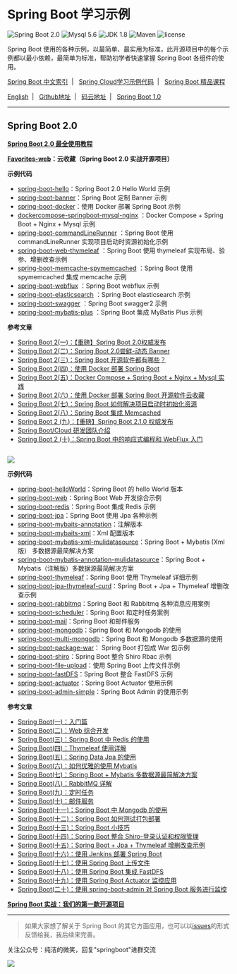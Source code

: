﻿Spring Boot 学习示例
=========================

![Spring Boot 2.0](https://img.shields.io/badge/Spring%20Boot-2.0-brightgreen.svg)
![Mysql 5.6](https://img.shields.io/badge/Mysql-5.6-blue.svg)
![JDK 1.8](https://img.shields.io/badge/JDK-1.8-brightgreen.svg)
![Maven](https://img.shields.io/badge/Maven-3.5.0-yellowgreen.svg)
![license](https://img.shields.io/badge/license-MPL--2.0-blue.svg)
 
Spring Boot 使用的各种示例，以最简单、最实用为标准，此开源项目中的每个示例都以最小依赖，最简单为标准，帮助初学者快速掌握 Spring Boot 各组件的使用。

[Spring Boot 中文索引](https://github.com/ityouknow/awesome-spring-boot) &nbsp;| &nbsp; [Spring Cloud学习示例代码](https://github.com/ityouknow/spring-cloud-examples) &nbsp;| &nbsp; [Spring Boot 精品课程](https://github.com/ityouknow/spring-boot-leaning) 

[English](README_EN.md) &nbsp;| &nbsp;  [Github地址](https://github.com/ityouknow/spring-boot-examples) &nbsp;| &nbsp; [码云地址](https://gitee.com/ityouknow/spring-boot-examples) &nbsp;| &nbsp;  [Spring Boot 1.0](https://github.com/ityouknow/spring-boot-examples/tree/Spring-Boot-1.0)

---

## Spring Boot 2.0

**[Spring Boot 2.0 最全使用教程](https://github.com/ityouknow/spring-boot-leaning)**

**[Favorites-web](https://github.com/cloudfavorites/favorites-web)：云收藏（Spring Boot 2.0 实战开源项目）**

**示例代码**

- [spring-boot-hello](https://github.com/ityouknow/spring-boot-examples/tree/master/spring-boot-hello)：Spring Boot 2.0  Hello World 示例
- [spring-boot-banner](https://github.com/ityouknow/spring-boot-examples/tree/master/spring-boot-banner)：Spring Boot 定制 Banner 示例
- [spring-boot-docker](https://github.com/ityouknow/spring-boot-examples/tree/master/spring-boot-docker)：使用 Docker 部署 Spring Boot 示例
- [dockercompose-springboot-mysql-nginx](https://github.com/ityouknow/spring-boot-examples/tree/master/dockercompose-springboot-mysql-nginx) ：Docker Compose + Spring Boot + Nginx + Mysql 示例  
- [spring-boot-commandLineRunner](https://github.com/ityouknow/spring-boot-examples/tree/master/spring-boot-commandLineRunner) ：Spring Boot 使用 commandLineRunner 实现项目启动时资源初始化示例  
- [spring-boot-web-thymeleaf](https://github.com/ityouknow/spring-boot-examples/tree/master/spring-boot-web-thymeleaf) ：Spring Boot 使用 thymeleaf 实现布局、验参、增删改查示例    
- [spring-boot-memcache-spymemcached](https://github.com/ityouknow/spring-boot-examples/tree/master/spring-boot-memcache-spymemcached) ：Spring Boot 使用 spymemcached 集成  memcache 示例
- [spring-boot-webflux](https://github.com/ityouknow/spring-boot-examples/tree/master/spring-boot-webflux) ：Spring Boot webflux 示例
- [spring-boot-elasticsearch](https://github.com/ityouknow/spring-boot-examples/tree/master/spring-boot-elasticsearch) ：Spring Boot elasticsearch 示例
- [spring-boot-swagger](https://github.com/ityouknow/spring-boot-examples/tree/master/spring-boot-swagger) ：Spring Boot swagger2 示例
- [spring-boot-mybatis-plus](https://github.com/ityouknow/spring-boot-examples/tree/master/spring-boot-mybatis-plus) ：Spring Boot 集成 MyBatis Plus 示例

**参考文章**

- [Spring Boot 2(一)：【重磅】Spring Boot 2.0权威发布](http://www.ityouknow.com/springboot/2018/03/01/spring-boot-2.0.html)  
- [Spring Boot 2(二)：Spring Boot 2.0尝鲜-动态 Banner](http://www.ityouknow.com/springboot/2018/03/03/spring-boot-banner.html)  
- [Spring Boot 2(三)：Spring Boot 开源软件都有哪些？](http://www.ityouknow.com/springboot/2018/03/05/spring-boot-open-source.html)  
- [Spring Boot 2(四)：使用 Docker 部署 Spring Boot](http://www.ityouknow.com/springboot/2018/03/19/spring-boot-docker.html)  
- [Spring Boot 2(五)：Docker Compose + Spring Boot + Nginx + Mysql 实践](http://www.ityouknow.com/springboot/2018/03/28/dockercompose-springboot-mysql-nginx.html)  
- [Spring Boot 2(六)：使用 Docker 部署 Spring Boot 开源软件云收藏](http://www.ityouknow.com/springboot/2018/04/02/docker-favorites.html) 
- [Spring Boot 2(七)：Spring Boot 如何解决项目启动时初始化资源](http://www.ityouknow.com/springboot/2018/05/03/spring-boot-commandLineRunner.html) 
- [Spring Boot 2(八)：Spring Boot 集成 Memcached](http://www.ityouknow.com/springboot/2018/09/01/spring-boot-memcached.html) 
- [Spring Boot 2 (九)：【重磅】Spring Boot 2.1.0 权威发布](http://www.ityouknow.com/springboot/2018/11/03/spring-boot-2.1.html) 
- [Spring Boot/Cloud 研发团队介绍](http://www.ityouknow.com/springboot/2019/01/03/spring-pivotal.html) 
- [Spring Boot 2 (十)：Spring Boot 中的响应式编程和 WebFlux 入门](http://www.ityouknow.com/springboot/2019/02/12/spring-boot-webflux.html) 


## 

![](http://www.ityouknow.com/assets/images/java.jpg)


**示例代码**

- [spring-boot-helloWorld](https://github.com/ityouknow/spring-boot-examples/tree/master/spring-boot-helloWorld)：Spring Boot 的 hello World 版本
- [spring-boot-web](https://github.com/ityouknow/spring-boot-examples/tree/master/spring-boot-web)：Spring Boot Web 开发综合示例
- [spring-boot-redis](https://github.com/ityouknow/spring-boot-examples/tree/master/spring-boot-redis)：Spring Boot 集成 Redis 示例
- [spring-boot-jpa](https://github.com/ityouknow/spring-boot-examples/tree/master/spring-boot-jpa)：Spring Boot 使用 Jpa 各种示例
- [spring-boot-mybaits-annotation](https://github.com/ityouknow/spring-boot-examples/tree/master/spring-boot-mybatis/spring-boot-mybatis-annotation)：注解版本
- [spring-boot-mybaits-xml](https://github.com/ityouknow/spring-boot-examples/tree/master/spring-boot-mybatis/spring-boot-mybatis-xml)：Xml 配置版本
- [spring-boot-mybatis-xml-mulidatasource](https://github.com/ityouknow/spring-boot-examples/tree/master/spring-boot-mybatis/spring-boot-mybatis-xml-mulidatasource)：Spring Boot + Mybatis (Xml 版） 多数据源最简解决方案
- [spring-boot-mybatis-annotation-mulidatasource](https://github.com/ityouknow/spring-boot-examples/tree/master/spring-boot-mybatis/spring-boot-mybatis-annotation-mulidatasource)：Spring Boot + Mybatis（注解版）多数据源最简解决方案
- [spring-boot-thymeleaf](https://github.com/ityouknow/spring-boot-examples/tree/master/spring-boot-thymeleaf)：Spring Boot 使用 Thymeleaf 详细示例
- [spring-boot-jpa-thymeleaf-curd](https://github.com/ityouknow/spring-boot-examples/tree/master/spring-boot-jpa-thymeleaf-curd)：Spring Boot  + Jpa + Thymeleaf 增删改查示例
- [spring-boot-rabbitmq](https://github.com/ityouknow/spring-boot-examples/tree/master/spring-boot-rabbitmq)：Spring Boot 和 Rabbitmq 各种消息应用案例
- [spring-boot-scheduler](https://github.com/ityouknow/spring-boot-examples/tree/master/spring-boot-scheduler)：Spring Boot 和定时任务案例
- [spring-boot-mail](https://github.com/ityouknow/spring-boot-examples/tree/master/spring-boot-mail)：Spring Boot 和邮件服务
- [spring-boot-mongodb](https://github.com/ityouknow/spring-boot-examples/tree/master/spring-boot-mongodb/spring-boot-mongodb)：Spring Boot 和 Mongodb 的使用
- [spring-boot-multi-mongodb](https://github.com/ityouknow/spring-boot-examples/tree/master/spring-boot-mongodb/spring-boot-multi-mongodb)：Spring Boot 和 Mongodb 多数据源的使用
- [spring-boot-package-war](https://github.com/ityouknow/spring-boot-examples/tree/master/spring-boot-package-war)： Spring Boot 打包成 War 包示例
- [spring-boot-shiro](https://github.com/ityouknow/spring-boot-examples/tree/master/spring-boot-shiro)：Spring Boot  整合 Shiro Rbac 示例
- [spring-boot-file-upload](https://github.com/ityouknow/spring-boot-examples/tree/master/spring-boot-file-upload)：使用 Spring Boot 上传文件示例   
- [spring-boot-fastDFS](https://github.com/ityouknow/spring-boot-examples/tree/master/spring-boot-fastDFS)：Spring Boot 整合 FastDFS 示例  
- [spring-boot-actuator](https://github.com/ityouknow/spring-boot-examples/tree/master/spring-boot-actuator)：Spring Boot Actuator 使用示例
- [spring-boot-admin-simple](https://github.com/ityouknow/spring-boot-examples/tree/master/spring-boot-admin-simple)：Spring Boot Admin 的使用示例  

**参考文章**

- [Spring Boot(一)：入门篇](http://www.ityouknow.com/springboot/2016/01/06/spring-boot-quick-start.html)
- [Spring Boot(二)：Web 综合开发](http://www.ityouknow.com/springboot/2016/02/03/spring-boot-web.html)
- [Spring Boot(三)：Spring Boot 中 Redis 的使用](http://www.ityouknow.com/springboot/2016/03/06/spring-boot-redis.html)
- [Spring Boot(四)：Thymeleaf 使用详解](http://www.ityouknow.com/springboot/2016/05/01/spring-boot-thymeleaf.html)
- [Spring Boot(五)：Spring Data Jpa 的使用](http://www.ityouknow.com/springboot/2016/08/20/spring-boot-jpa.html)
- [Spring Boot(六)：如何优雅的使用 Mybatis](http://www.ityouknow.com/springboot/2016/11/06/spring-boot-mybatis.html)
- [Spring Boot(七)：Spring Boot + Mybatis 多数据源最简解决方案](http://www.ityouknow.com/springboot/2016/11/25/spring-boot-multi-mybatis.html)
- [Spring Boot(八)：RabbitMQ 详解](http://www.ityouknow.com/springboot/2016/11/30/spring-boot-rabbitMQ.html)
- [Spring Boot(九)：定时任务](http://www.ityouknow.com/springboot/2016/12/02/spring-boot-scheduler.html)
- [Spring Boot(十)：邮件服务](http://www.ityouknow.com/springboot/2017/05/06/spring-boot-mail.html)
- [Spring Boot(十一)：Spring Boot 中 Mongodb 的使用](http://www.ityouknow.com/springboot/2017/05/08/spring-boot-mongodb.html)
- [Spring Boot(十二)：Spring Boot 如何测试打包部署](http://www.ityouknow.com/springboot/2017/05/09/spring-boot-deploy.html)
- [Spring Boot(十三)：Spring Boot 小技巧](http://www.ityouknow.com/springboot/2017/06/22/spring-boot-tips.html)
- [Spring Boot(十四)：Spring Boot 整合 Shiro-登录认证和权限管理](http://www.ityouknow.com/springboot/2017/06/26/spring-boot-shiro.html)
- [Spring Boot(十五)：Spring Boot + Jpa + Thymeleaf 增删改查示例](http://www.ityouknow.com/springboot/2017/09/23/spring-boot-jpa-thymeleaf-curd.html)  
- [Spring Boot(十六)：使用 Jenkins 部署 Spring Boot](http://www.ityouknow.com/springboot/2017/11/11/spring-boot-jenkins.html)
- [Spring Boot(十七)：使用 Spring Boot 上传文件](http://www.ityouknow.com/springboot/2018/01/12/spring-boot-upload-file.html)   
- [Spring Boot(十八)：使用 Spring Boot 集成 FastDFS](http://www.ityouknow.com/springboot/2018/01/16/spring-boot-fastdfs.html)   
- [Spring Boot(十九)：使用 Spring Boot Actuator 监控应用](http://www.ityouknow.com/springboot/2018/02/06/spring-boot-actuator.html)   
- [Spring Boot(二十)：使用 spring-boot-admin 对 Spring Boot 服务进行监控](http://www.ityouknow.com/springboot/2018/02/11/spring-boot-admin.html)   

**[Spring Boot 实战：我们的第一款开源项目](http://www.ityouknow.com/springboot/2016/09/26/spring-boot-opensource-favorites.html)**

---

> 如果大家想了解关于 Spring Boot 的其它方面应用，也可以以[issues](https://github.com/ityouknow/spring-boot-examples/issues)的形式反馈给我，我后续来完善。

关注公众号：纯洁的微笑，回复"springboot"进群交流

![](http://www.ityouknow.com/assets/images/keeppuresmile_430.jpg)
